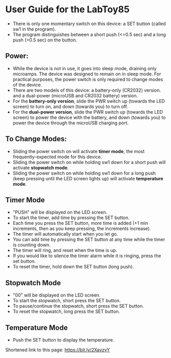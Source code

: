 # User Guide for the LabToy85
  
- There is only one momentary switch on this device: a SET button (called sw1 in the program).
- The program distinguishes between a short push (<=0.5 sec) and a long push (>0.5 sec) on the button.

## Power:

 - While the device is not in use, it goes into sleep mode, draining only microamps. The device was designed to remain on in sleep mode. For practical purposes, the power switch is only required to change modes of the device.
 - There are two models of this device: a battery-only (CR2032) version. and a dual-power (microUSB and CR2032 battery) version. 
 - For the <b>battery-only version</b>, slide the PWR switch up (towards the LED screen) to turn on, and down (towards you) to turn off.
 - For the <b>dual-power version</b>, slide the PWR switch up (towards the LED screen) to power the device with the battery, and down (towards you) to power the device through the microUSB charging port.

## To Change Modes: 
- Sliding the power switch on will activate <b>timer mode</b>, the most frequently-expected mode for this device.
- Sliding the power switch on while holding sw1 down for a short push will activate <b>stopwatch mode</b>.
- Sliding the power switch on while holding sw1 down for a long push (keep pressing until the LED screen lights up) will activate <b>temperature mode</b>.

## Timer Mode
  - "PUSH" will be displayed on the LED screen.
  - To start the timer, add time by pressing the SET button.
  - Each time you press the SET button, more time is added (+1 min increments, then as you keep pressing, the increments increase). 
  - The timer will automatically start when you let go.
  - You can add time by pressing the SET button at any time while the timer is counting down.
  - The timer will ring, and reset when the time is up.
  - If you would like to silence the timer alarm while it is ringing, press the set button.
  - To reset the timer, hold down the SET button (long push).

## Stopwatch Mode
  - "00" will be displayed on the LED screen.
  - To start the stopwatch, short press the SET button.
  - To pause/continue the stopwatch, short press the SET button.
  - To reset the stopwatch, long press the SET button.

## Temperature Mode
  - Push the SET button to display the temperature.

Shortened link to this page: https://bit.ly/2XavzyY
